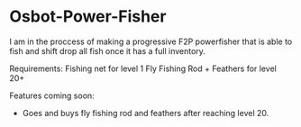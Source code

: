 # Osbot-Power-Fisher
I am in the proccess of making a progressive F2P powerfisher that is able to fish and shift drop all fish once it has a full inventory.

Requirements:
Fishing net for level 1
Fly Fishing Rod + Feathers for level 20+

Features coming soon:
* Goes and buys fly fishing rod and feathers after reaching level 20.
